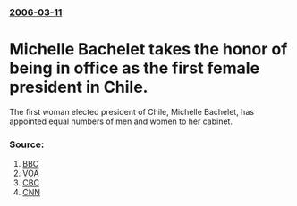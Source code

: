 ### [2006-03-11](/news/2006/03/11/index.md)

#  Michelle Bachelet takes the honor of being in office as the first female president in Chile. 

The first woman elected president of Chile, Michelle Bachelet, has appointed equal numbers of men and women to her cabinet.


### Source:

1. [BBC](http://news.bbc.co.uk/2/hi/americas/4795810.stm)
2. [VOA](http://www.voanews.com/english/2006-03-11-voa19.cfm)
3. [CBC](http://www.cbc.ca/world/story/2006/03/11/chile-bachelet060311.html)
4. [CNN](http://edition.cnn.com/2006/WORLD/americas/03/11/chile.inauguration.ap/)
